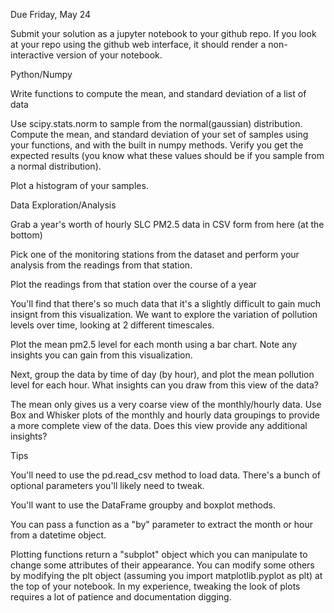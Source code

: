 Due Friday, May 24

Submit your solution as a jupyter notebook to your github repo. If you look at your repo using the github web interface, it should render a non-interactive version of your notebook.

Python/Numpy

Write functions to compute the mean, and standard deviation of a list of data

Use scipy.stats.norm to sample from the normal(gaussian) distribution. Compute the mean, and standard deviation of your set of samples using your functions, and with the built in numpy methods. Verify you get the expected results (you know what these values should be if you sample from a normal distribution).

Plot a histogram of your samples.

Data Exploration/Analysis

Grab a year's worth of hourly SLC PM2.5 data in CSV form from here (at the bottom)

Pick one of the monitoring stations from the dataset and perform your analysis from the readings from that station.

Plot the readings from that station over the course of a year

You'll find that there's so much data that it's a slightly difficult to gain much insignt from this visualization. We want to explore the variation of pollution levels over time, looking at 2 different timescales.

Plot the mean pm2.5 level for each month using a bar chart. Note any insights you can gain from this visualization.

Next, group the data by time of day (by hour), and plot the mean pollution level for each hour. What insights can you draw from this view of the data?

The mean only gives us a very coarse view of the monthly/hourly data. Use Box and Whisker plots of the monthly and hourly data groupings to provide a more complete view of the data. Does this view provide any additional insights?

Tips

You'll need to use the pd.read_csv method to load data. There's a bunch of optional parameters you'll likely need to tweak.

You'll want to use the DataFrame groupby and boxplot methods.

You can pass a function as a "by" parameter to extract the month or hour from a datetime object.

Plotting functions return a "subplot" object which you can manipulate to change some attributes of their appearance. You can modify some others by modifying the plt object (assuming you import matplotlib.pyplot as plt) at the top of your notebook. In my experience, tweaking the look of plots requires a lot of patience and documentation digging.